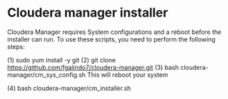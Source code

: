 # Cloudera manager installer

Cloudera Manager requires System configurations and a reboot before the installer can run.
To use these scripts, you need to perform the following steps:

 (1) sudo yum install -y git
 (2) git clone https://github.com/fgalindo7/cloudera-manager.git
 (3) bash cloudera-manager/cm_sys_config.sh
	This will reboot your system

 (4) bash cloudera-manager/cm_installer.sh
